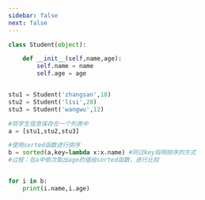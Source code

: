 ```yaml
---
sidebar: false
next: false
---
```

<BlogInfo/>






```python
class Student(object):

    def __init__(self,name,age):
        self.name = name
        self.age = age


stu1 = Student('zhangsan',18)
stu2 = Student('lisi',28)
stu3 = Student('wangwu',12)

#将学生信息保存在一个列表中
a = [stu1,stu2,stu3]

#使用sorted函数进行排序
b = sorted(a,key=lambda x:x.name) #同过key指明排序的方式
#过程：在a中依次取出age的值给sorted函数，进行比较


for i in b:
    print(i.name,i.age)

```






<ActionBox />
        
<style>#top-box {margin-top:0.5rem!important;}</style>